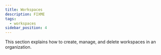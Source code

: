```yaml
---
title: Workspaces
description: FIXME
tags:
  - workspaces
sidebar_position: 4
---
```


This section explains how to create, manage, and delete workspaces in an organization.